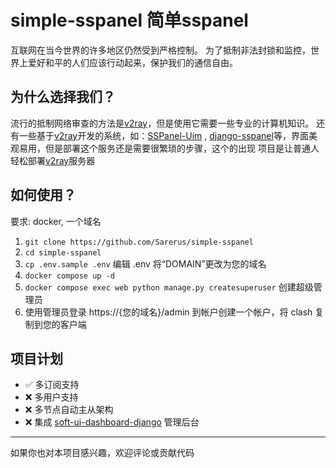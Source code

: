# simple-sspanel 简单sspanel

互联网在当今世界的许多地区仍然受到严格控制。 为了抵制非法封锁和监控，世界上爱好和平的人们应该行动起来，保护我们的通信自由。

## 为什么选择我们？

流行的抵制网络审查的方法是[v2ray](https://github.com/v2fly/v2ray-core)，但是使用它需要一些专业的计算机知识。 还有一些基于[v2ray](https://github.com/v2fly/v2ray-core)开发的系统，如：[SSPanel-Uim](https://github.com/Anankke/SSPanel-Uim) , [django-sspanel](https://github.com/Ehco1996/django-sspanel)等，界面美观易用，但是部署这个服务还是需要很繁琐的步骤，这个的出现 项目是让普通人轻松部署[v2ray](https://github.com/v2fly/v2ray-core)服务器

## 如何使用？

要求: docker, 一个域名

1. `git clone https://github.com/Sarerus/simple-sspanel`
1. `cd simple-sspanel`
1. `cp .env.sample .env` 编辑 .env 将“DOMAIN”更改为您的域名
1. `docker compose up -d`
1. `docker compose exec web python manage.py createsuperuser` 创建超级管理员
1. 使用管理员登录 https://{您的域名}/admin 到帐户创建一个帐户，将 clash 复制到您的客户端

## 项目计划

- ✅ 多订阅支持
- ❌ 多用户支持
- ❌ 多节点自动主从架构
- ❌ 集成 [soft-ui-dashboard-django](https://github.com/creativetimofficial/soft-ui-dashboard-django) 管理后台

---

如果你也对本项目感兴趣，欢迎评论或贡献代码
